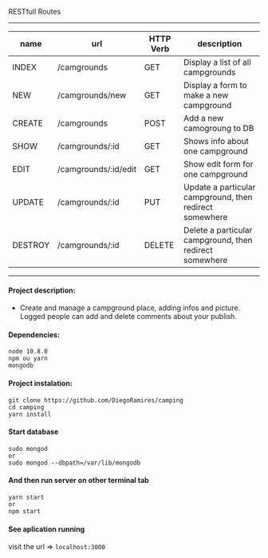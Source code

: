 RESTfull Routes
____________________________________________________________________________________________________________
|name     |   url                  | HTTP Verb  |   description                                             |
|---------|------------------------|------------|-----------------------------------------------------------|
|INDEX    |   /camgrounds          |   GET      |   Display a list of all campgrounds                       |
|NEW      |   /camgrounds/new      |   GET      |   Display a form to make a new campground                 |
|CREATE   |   /camgrounds          |   POST     |   Add a new camogroung to DB                              |
|SHOW     |   /camgrounds/:id      |   GET      |   Shows info about one campground                         |
|EDIT     |   /camgrounds/:id/edit |   GET      |   Show edit form for one campground                       |
|UPDATE   |   /camgrounds/:id      |   PUT      |   Update a particular campground, then redirect somewhere |
|DESTROY  |   /camgrounds/:id      |   DELETE   |   Delete a particular campground, then redirect somewhere |
-------------------------------------------------------------------------------------------------------------

#### Project description:
- Create and manage a campground place, adding infos and picture. Logged people can add and delete comments about your publish.

#### Dependencies:

```
node 10.8.0
npm ou yarn
mongodb
```

#### Project instalation:

```
git clone https://github.com/DiegoRamires/camping
cd camping
yarn install
```

#### Start database

```
sudo mongod
or
sudo mongod --dbpath=/var/lib/mongodb
```

#### And then run server on other terminal tab

```
yarn start
or
npm start
```

#### See aplication running
visit the url => `localhost:3000`
